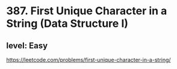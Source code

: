 # 387. First Unique Character in a String (Data Structure I)
## level: Easy

https://leetcode.com/problems/first-unique-character-in-a-string/
